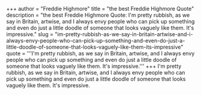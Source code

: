 +++
author = "Freddie Highmore"
title = "the best Freddie Highmore Quote"
description = "the best Freddie Highmore Quote: I'm pretty rubbish, as we say in Britain, artwise, and I always envy people who can pick up something and even do just a little doodle of someone that looks vaguely like them. It's impressive."
slug = "im-pretty-rubbish-as-we-say-in-britain-artwise-and-i-always-envy-people-who-can-pick-up-something-and-even-do-just-a-little-doodle-of-someone-that-looks-vaguely-like-them-its-impressive"
quote = '''I'm pretty rubbish, as we say in Britain, artwise, and I always envy people who can pick up something and even do just a little doodle of someone that looks vaguely like them. It's impressive.'''
+++
I'm pretty rubbish, as we say in Britain, artwise, and I always envy people who can pick up something and even do just a little doodle of someone that looks vaguely like them. It's impressive.
